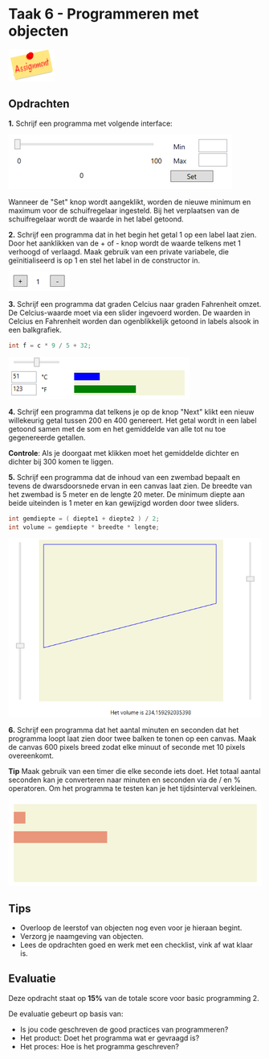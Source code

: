 # Taak 6 - Programmeren met objecten

![download](./images/assignment.png)

## Opdrachten

**1.** Schrijf een programma met volgende interface:

![download](./images/afbeelding1.png)

Wanneer de "Set" knop wordt aangeklikt, worden de nieuwe minimum en maximum voor de schuifregelaar ingesteld. Bij het verplaatsen van de schuifregelaar wordt de waarde in het label getoond.

**2.** Schrijf een programma dat in het begin het getal 1 op een label laat zien. Door het aanklikken van de + of - knop wordt de waarde telkens met 1 verhoogd of verlaagd. Maak gebruik van een private variabele, die geïnitialiseerd is op 1 en stel het label in de constructor in.

![download](./images/afbeelding2.png)

**3.** Schrijf een programma dat graden Celcius naar graden Fahrenheit omzet. De Celcius-waarde moet via een slider ingevoerd worden. De waarden in Celcius en Fahrenheit worden dan ogenblikkelijk getoond in labels alsook in een balkgrafiek.
```csharp
int f = c * 9 / 5 + 32;
```

![download](./images/afbeelding3.png)

**4.** Schrijf een programma dat telkens je op de knop "Next" klikt een nieuw willekeurig getal tussen 200 en 400 genereert. Het getal wordt in een label getoond samen met de som en het gemiddelde van alle tot nu toe gegenereerde getallen.

**Controle**: Als je doorgaat met klikken moet het gemiddelde dichter en dichter bij 300 komen te liggen.

**5.** Schrijf een programma dat de inhoud van een zwembad bepaalt en tevens de dwarsdoorsnede ervan in een canvas laat zien. De breedte van het zwembad is 5 meter en de lengte 20 meter. De minimum diepte aan beide uiteinden is 1 meter en kan gewijzigd worden door twee sliders.

```csharp
int gemdiepte = ( diepte1 + diepte2 ) / 2;
int volume = gemdiepte * breedte * lengte;
```
![download](./images/afbeelding4.png)

**6.** Schrijf een programma dat het aantal minuten en seconden dat het programma loopt laat zien door twee balken te tonen op een canvas. Maak de canvas 600 pixels breed zodat elke minuut of seconde met 10 pixels overeenkomt.

**Tip** Maak gebruik van een timer die elke seconde iets doet. Het totaal aantal seconden kan je converteren naar minuten en seconden via de / en % operatoren. Om het programma te testen kan je het tijdsinterval verkleinen.

![download](./images/afbeelding5.png)

## Tips

* Overloop de leerstof van objecten nog even voor je hieraan begint.
* Verzorg je naamgeving van objecten.
* Lees de opdrachten goed en werk met een checklist, vink af wat klaar is.

## Evaluatie

Deze opdracht staat op **15%** van de totale score voor basic programming 2.

De evaluatie gebeurt op basis van:
* Is jou code geschreven de good practices van programmeren?
* Het product: Doet het programma wat er gevraagd is?
* Het proces: Hoe is het programma geschreven?
